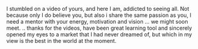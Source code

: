 I stumbled on a video of yours, and here I am, addicted to seeing all. Not because only I do believe you, but also i share the same passion as you, I need a mentor with your energy, motivation and vision ... we might soon meet. .. thanks for the videos, have been great learning tool and sincerely opened my eyes to a market that I had never dreamed of, but which in my view is the best in the world at the moment.

